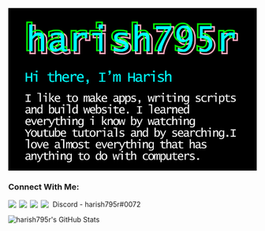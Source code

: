 <img align=center src="banner_r.png">

### Connect With Me:

[<img align="left"  width="22px" src="https://cdn.jsdelivr.net/npm/simple-icons@3.13.0/icons/stackoverflow.svg" />][Stack Overflow Profile]
[<img align="left"  width="22px" src="https://cdn.jsdelivr.net/npm/simple-icons@3.13.0/icons/github.svg" />][Git Hub Profile]
[<img align="left"  width="22px" src="https://d2fltix0v2e0sb.cloudfront.net/dev-badge.svg" />][harish795's DEV Profile]
<img align="left" width="24px" src="https://img.icons8.com/color/48/000000/discord-new-logo.png"/>
Discord - harish795r#0072
<br>

<img align="left" alt="harish795r's GitHub Stats" src="https://github-readme-stats.vercel.app/api?username=harish795r&show_icons=true&theme=algolia"> 


[Stack Overflow Profile]: https://stackoverflow.com/users/14588234/harish795
[Git Hub Profile]: https://github.com/harish795r
[harish795's DEV Profile]: https://dev.to/harish795
[Visual Studio Code]: https://code.visualstudio.com/ 

<br />



  
